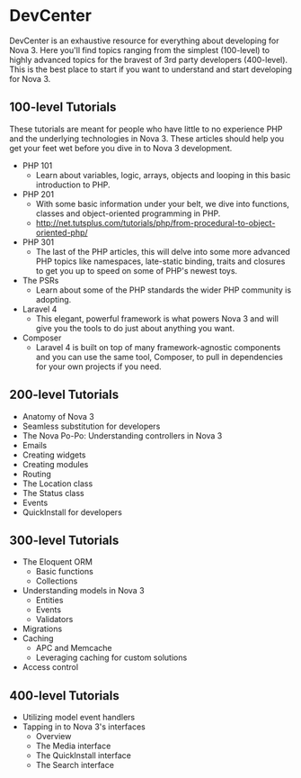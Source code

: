 # DevCenter

DevCenter is an exhaustive resource for everything about developing for Nova 3. Here you'll find topics ranging from the simplest (100-level) to highly advanced topics for the bravest of 3rd party developers (400-level). This is the best place to start if you want to understand and start developing for Nova 3.

## 100-level Tutorials

These tutorials are meant for people who have little to no experience PHP and the underlying technologies in Nova 3. These articles should help you get your feet wet before you dive in to Nova 3 development.

- PHP 101
	- Learn about variables, logic, arrays, objects and looping in this basic introduction to PHP.
- PHP 201
	- With some basic information under your belt, we dive into functions, classes and object-oriented programming in PHP.
	- http://net.tutsplus.com/tutorials/php/from-procedural-to-object-oriented-php/
- PHP 301
	- The last of the PHP articles, this will delve into some more advanced PHP topics like namespaces, late-static binding, traits and closures to get you up to speed on some of PHP's newest toys.
- The PSRs
	- Learn about some of the PHP standards the wider PHP community is adopting.
- Laravel 4
	- This elegant, powerful framework is what powers Nova 3 and will give you the tools to do just about anything you want.
- Composer
	- Laravel 4 is built on top of many framework-agnostic components and you can use the same tool, Composer, to pull in dependencies for your own projects if you need.

## 200-level Tutorials

- Anatomy of Nova 3
- Seamless substitution for developers
- The Nova Po-Po: Understanding controllers in Nova 3
- Emails
- Creating widgets
- Creating modules
- Routing
- The Location class
- The Status class
- Events
- QuickInstall for developers

## 300-level Tutorials

- The Eloquent ORM
	- Basic functions
	- Collections
- Understanding models in Nova 3
	- Entities
	- Events
	- Validators
- Migrations
- Caching
	- APC and Memcache
	- Leveraging caching for custom solutions
- Access control

## 400-level Tutorials

- Utilizing model event handlers
- Tapping in to Nova 3's interfaces
	- Overview
	- The Media interface
	- The QuickInstall interface
	- The Search interface